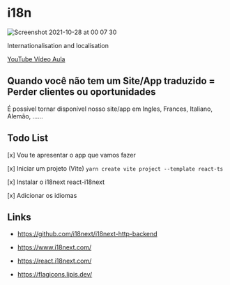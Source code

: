# i18n
![Screenshot 2021-10-28 at 00 07 30](https://user-images.githubusercontent.com/29175815/139160072-75443ac3-484b-43fb-9bc0-530d1d3eab79.png)

Internationalisation and localisation

[YouTube Vídeo Aula](https://youtu.be/BYl8nAP1WvU)

## Quando você não tem um Site/App traduzido = Perder clientes ou oportunidades

É possível tornar disponível nosso site/app em Ingles, Frances, Italiano, Alemão, ......

## Todo List


[x] Vou te apresentar o app que vamos fazer

[x] Iniciar um projeto (Vite) `yarn create vite project --template react-ts`

[x] Instalar o i18next react-i18next

[x] Adicionar os idiomas

## Links

- https://github.com/i18next/i18next-http-backend

- https://www.i18next.com/

- https://react.i18next.com/

- https://flagicons.lipis.dev/
